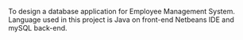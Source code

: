To design a database application for Employee Management System. Language used in this project is Java on front-end Netbeans IDE and mySQL back-end.
